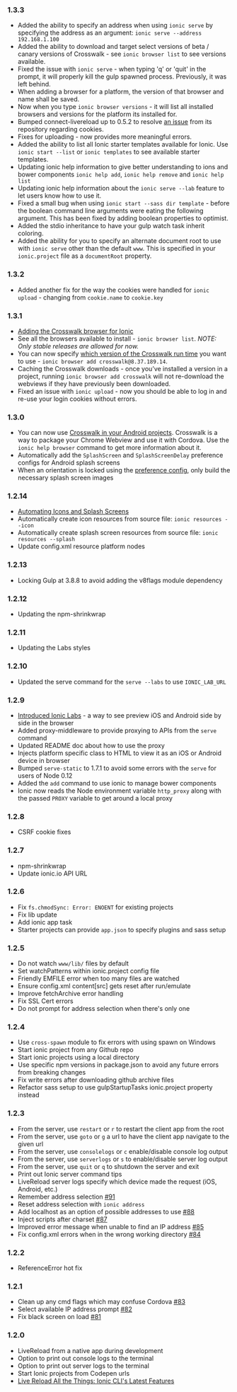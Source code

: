 ### 1.3.3

* Added the ability to specify an address when using `ionic serve` by specifying the address as an argument: `ionic serve --address 192.168.1.100`
* Added the ability to download and target select versions of beta / canary versions of Crosswalk - see `ionic browser list` to see versions available.
* Fixed the issue with `ionic serve` - when typing 'q' or 'quit' in the prompt, it will properly kill the gulp spawned process. Previously, it was left behind.
* When adding a browser for a platform, the version of that browser and name shall be saved.
* Now when you type `ionic browser versions` - it will list all installed browsers and versions for the platform its installed for.
* Bumped connect-livereload up to 0.5.2 to resolve [an issue](https://github.com/intesso/connect-livereload/issues/41) from its repository regarding cookies.
* Fixes for uploading - now provides more meaningful errors.
* Added the ability to list all Ionic starter templates available for Ionic. Use `ionic start --list` or `ionic templates` to see available starter templates.
* Updating ionic help information to give better understanding to ions and bower components `ionic help add`, `ionic help remove` and `ionic help list`
* Updating ionic help information about the `ionic serve --lab` feature to let users know how to use it.
* Fixed a small bug when using `ionic start --sass dir template` - before the boolean command line arguments were eating the following argument. This has been fixed by adding boolean properties to optimist.
* Added the stdio inheritance to have your gulp watch task inherit coloring.
* Added the ability for you to specify an alternate document root  to use with `ionic serve` other than the default `www`. This is specified in your `ionic.project` file as a `documentRoot` property.

### 1.3.2

* Added another fix for the way the cookies were handled for `ionic upload` - changing from `cookie.name` to `cookie.key`

### 1.3.1

* [Adding the Crosswalk browser for Ionic](http://ionicframework.com/blog/crosswalk-comes-to-ionic/)
* See all the browsers available to install - `ionic browser list`. *NOTE: Only stable releases are allowed for now.*
* You can now specify [which version of the Crosswalk run time](https://download.01.org/crosswalk/releases/crosswalk/android/stable/) you want to use - `ionic browser add crosswalk@8.37.189.14`.
* Caching the Crosswalk downloads - once you’ve installed a version in a project, running `ionic browser add crosswalk` will not re-download the webviews if they have previously been downloaded.
* Fixed an issue with `ionic upload` - now you should be able to log in and re-use your login cookies without errors.

### 1.3.0

* You can now use [Crosswalk in your Android projects](http://forum.ionicframework.com/t/crosswalk-integration-beta-in-ionic-cli/15190). Crosswalk is a way to package your Chrome Webview and use it with Cordova. Use the `ionic help browser` command to get more information about it.
* Automatically add the `SplashScreen` and `SplashScreenDelay` preference configs for Android splash screens
* When an orientation is locked using the [preference config](http://cordova.apache.org/docs/en/edge/config_ref_index.md.html#The%20config.xml%20File_global_preferences), only build the necessary splash screen images


### 1.2.14

* [Automating Icons and Splash Screens](http://ionicframework.com/blog/automating-icons-and-splash-screens/)
* Automatically create icon resources from source file: `ionic resources --icon`
* Automatically create splash screen resources from source file: `ionic resources --splash`
* Update config.xml resource platform nodes


### 1.2.13

* Locking Gulp at 3.8.8 to avoid adding the v8flags module dependency


### 1.2.12

* Updating the npm-shrinkwrap


### 1.2.11

* Updating the Labs styles


### 1.2.10

* Updated the serve command for the `serve --labs` to use `IONIC_LAB_URL`


### 1.2.9

* [Introduced Ionic Labs](http://ionicframework.com/blog/ionic-lab/) - a way to see preview iOS and Android side by side in the browser
* Added proxy-middleware to provide proxying to APIs from the `serve` command
* Updated README doc about how to use the proxy
* Injects platform specific class to HTML to view it as an iOS or Android device in browser
* Bumped `serve-static` to 1.7.1 to avoid some errors with the `serve` for users of Node 0.12
* Added the `add` command to use ionic to manage bower components
* Ionic now reads the Node environment variable `http_proxy` along with the passed `PROXY` variable to get around a local proxy


### 1.2.8

* CSRF cookie fixes


### 1.2.7

* npm-shrinkwrap
* Update ionic.io API URL


### 1.2.6

* Fix `fs.chmodSync: Error: ENOENT` for existing projects
* Fix lib update
* Add ionic app task
* Starter projects can provide `app.json` to specify plugins and sass setup


### 1.2.5

* Do not watch `www/lib/` files by default
* Set watchPatterns within ionic.project config file
* Friendly EMFILE error when too many files are watched
* Ensure config.xml content[src] gets reset after run/emulate
* Improve fetchArchive error handling
* Fix SSL Cert errors
* Do not prompt for address selection when there's only one


### 1.2.4

* Use `cross-spawn` module to fix errors with using spawn on Windows
* Start ionic project from any Github repo
* Start ionic projects using a local directory
* Use specific npm versions in package.json to avoid any future errors from breaking changes
* Fix write errors after downloading github archive files
* Refactor sass setup to use gulpStartupTasks ionic.project property instead


### 1.2.3

* From the server, use `restart` or `r` to restart the client app from the root
* From the server, use `goto` or `g` a url to have the client app navigate to the given url
* From the server, use `consolelogs` or `c` enable/disable console log output
* From the server, use `serverlogs` or `s` to enable/disable server log output
* From the server, use `quit` or `q` to shutdown the server and exit
* Print out Ionic server command tips
* LiveReload server logs specify which device made the request (iOS, Android, etc.)
* Remember address selection [#91](https://github.com/driftyco/ionic-cli/issues/91)
* Reset address selection with `ionic address`
* Add localhost as an option of possible addresses to use [#88](https://github.com/driftyco/ionic-cli/issues/88)
* Inject scripts after charset [#87](https://github.com/driftyco/ionic-cli/issues/87)
* Improved error message when unable to find an IP address [#85](https://github.com/driftyco/ionic-cli/issues/85)
* Fix config.xml errors when in the wrong working directory [#84](https://github.com/driftyco/ionic-cli/issues/84)


### 1.2.2

* ReferenceError hot fix


### 1.2.1

* Clean up any cmd flags which may confuse Cordova [#83](https://github.com/driftyco/ionic-cli/issues/83)
* Select available IP address prompt [#82](https://github.com/driftyco/ionic-cli/issues/82)
* Fix black screen on load [#81](https://github.com/driftyco/ionic-cli/issues/81)


### 1.2.0

* LiveReload from a native app during development
* Option to print out console logs to the terminal
* Option to print out server logs to the terminal
* Start Ionic projects from Codepen urls
* [Live Reload All the Things: Ionic CLI's Latest Features](http://ionicframework.com/blog/live-reload-all-things-ionic-cli/)
